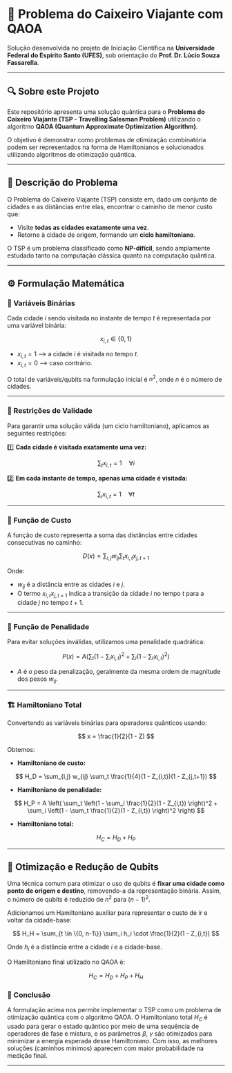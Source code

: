 # 🧠 Problema do Caixeiro Viajante com QAOA

Solução desenvolvida no projeto de Iniciação Científica na **Universidade Federal do Espírito Santo (UFES)**, sob orientação do **Prof. Dr. Lúcio Souza Fassarella**.

---

## 🔍 Sobre este Projeto

Este repositório apresenta uma solução quântica para o **Problema do Caixeiro Viajante (TSP - Travelling Salesman Problem)** utilizando o algoritmo **QAOA (Quantum Approximate Optimization Algorithm)**. 

O objetivo é demonstrar como problemas de otimização combinatória podem ser representados na forma de Hamiltonianos e solucionados utilizando algoritmos de otimização quântica.

---

## 🚩 Descrição do Problema

O Problema do Caixeiro Viajante (TSP) consiste em, dado um conjunto de cidades e as distâncias entre elas, encontrar o caminho de menor custo que:

- Visite **todas as cidades exatamente uma vez**.
- Retorne à cidade de origem, formando um **ciclo hamiltoniano**.

O TSP é um problema classificado como **NP-difícil**, sendo amplamente estudado tanto na computação clássica quanto na computação quântica.

---

## ⚙️ Formulação Matemática

### 🔢 Variáveis Binárias

Cada cidade $i$ sendo visitada no instante de tempo $t$ é representada por uma variável binária:

$$
x_{i,t} \in \{0, 1\}
$$

- $x_{i,t} = 1$ ⟶ a cidade $i$ é visitada no tempo $t$.
- $x_{i,t} = 0$ ⟶ caso contrário.

O total de variáveis/qubits na formulação inicial é $n^2$, onde $n$ é o número de cidades.

---

### 🧠 Restrições de Validade

Para garantir uma solução válida (um ciclo hamiltoniano), aplicamos as seguintes restrições:

1️⃣ **Cada cidade é visitada exatamente uma vez:**

$$
\sum_t x_{i,t} = 1 \quad \forall i
$$

2️⃣ **Em cada instante de tempo, apenas uma cidade é visitada:**

$$
\sum_i x_{i,t} = 1 \quad \forall t
$$

---

### 🎯 Função de Custo

A função de custo representa a soma das distâncias entre cidades consecutivas no caminho:

$$
D(x) = \sum_{i,j} w_{ij} \sum_t x_{i,t} x_{j,t+1}
$$

Onde:

- $w_{ij}$ é a distância entre as cidades $i$ e $j$.
- O termo $x_{i,t} x_{j,t+1}$ indica a transição da cidade $i$ no tempo $t$ para a cidade $j$ no tempo $t+1$.

---

### 🚫 Função de Penalidade

Para evitar soluções inválidas, utilizamos uma penalidade quadrática:

$$
P(x) = A \left( \sum_t \left(1 - \sum_i x_{i,t} \right)^2 + \sum_i \left(1 - \sum_t x_{i,t} \right)^2 \right)
$$

- $A$ é o peso da penalização, geralmente da mesma ordem de magnitude dos pesos $w_{ij}$.

---

### 🏗️ Hamiltoniano Total

Convertendo as variáveis binárias para operadores quânticos usando:

$$
x = \frac{1}{2}(1 - Z)
$$

Obtemos:

- **Hamiltoniano de custo:**

$$
H_D = \sum_{i,j} w_{ij} \sum_t \frac{1}{4}(1 - Z_{i,t})(1 - Z_{j,t+1})
$$

- **Hamiltoniano de penalidade:**

$$
H_P = A \left( \sum_t \left(1 - \sum_i \frac{1}{2}(1 - Z_{i,t}) \right)^2 + \sum_i \left(1 - \sum_t \frac{1}{2}(1 - Z_{i,t}) \right)^2 \right)
$$

- **Hamiltoniano total:**

$$
H_C = H_D + H_P
$$

---

## 🔧 Otimização e Redução de Qubits

Uma técnica comum para otimizar o uso de qubits é **fixar uma cidade como ponto de origem e destino**, removendo-a da representação binária. Assim, o número de qubits é reduzido de $n^2$ para $(n-1)^2$.

Adicionamos um Hamiltoniano auxiliar para representar o custo de ir e voltar da cidade-base:

$$
H_H = \sum_{t \in \{0, n-1\}} \sum_i h_i \cdot \frac{1}{2}(1 - Z_{i,t})
$$

Onde $h_i$ é a distância entre a cidade $i$ e a cidade-base.

O Hamiltoniano final utilizado no QAOA é:

$$
H_C = H_D + H_P + H_H
$$

### 🧠 Conclusão

A formulação acima nos permite implementar o TSP como um problema de otimização quântica com o algoritmo QAOA. O Hamiltoniano total $H_C$ é usado para gerar o estado quântico por meio de uma sequência de operadores de fase e mistura, e os parâmetros $\beta$, $\gamma$ são otimizados para minimizar a energia esperada desse Hamiltoniano. Com isso, as melhores soluções (caminhos mínimos) aparecem com maior probabilidade na medição final.

---

